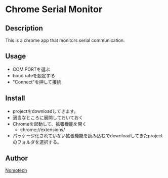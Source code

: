 # Chrome Serial Monitor

## Description
This is a chrome app that monitors serial communication.

## Usage
- COM PORTを選ぶ
- boud rateを設定する
- "Connect"を押して接続

## Install
- projectをdownloadしてきます。
- 適当なところに展開しておいておく
- Chromeを起動して、拡張機能を開く
	- chrome://extensions/
- パッケージ化されていない拡張機能を読み込むでdownloadしてきたprojectのフォルダを選択する。


## Author
[Nomotech](https://github.com/Nomotech)